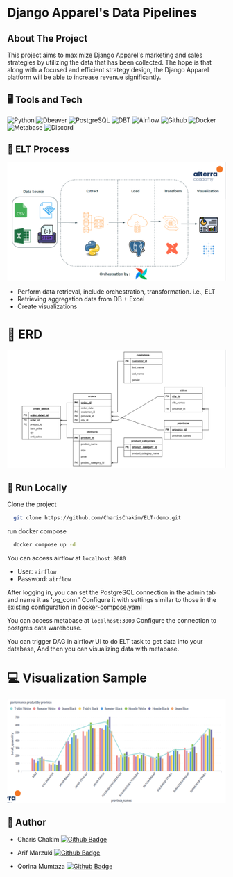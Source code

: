 
# Django Apparel's Data Pipelines


## About The Project
This project aims to maximize Django Apparel's marketing and sales strategies by utilizing the data that has been collected. The hope is that along with a focused and efficient strategy design, the Django Apparel platform will be able to increase revenue significantly.


## 🖥️ Tools and Tech

<img alt="Python" src="https://img.shields.io/badge/Python-14354C.svg?logo=python&logoColor=white"></a>
<img alt="Dbeaver" src="https://custom-icon-badges.demolab.com/badge/-Dbeaver-372923?logo=dbeaver-mono&logoColor=white"></a>
<img alt="PostgreSQL" src ="https://img.shields.io/badge/PostgreSQL-316192.svg?logo=postgresql&logoColor=white"></a>
<img alt="DBT" src ="https://img.shields.io/badge/dbt-FF694B.svg?logo=dbt&logoColor=white"></a>
<img alt="Airflow" src ="https://img.shields.io/badge/Airflow-017CEE.svg?logo=Apache-Airflow&logoColor=white">
<img alt="Github" src ="https://img.shields.io/badge/GitHub-181717.svg?logo=GitHub&logoColor=white">
<img alt="Docker" src ="https://img.shields.io/badge/Docker-2496ED.svg?logo=Docker&logoColor=white">
<img alt="Metabase" src ="https://img.shields.io/badge/Metabase-509EE3.svg?logo=Metabase&logoColor=white">
<img alt ="Discord" src ="https://img.shields.io/badge/Discord-5865F2.svg?logo=Discord&logoColor=white">

## 🚀 ELT Process

![App Screenshot](/images/outline.png)
- Perform data retrieval, include orchestration, transformation. i.e., ELT
- Retrieving aggregation data from DB + Excel
- Create visualizations

# 📍 ERD

![App Screenshot](/images/erd.png)

## 🏃 Run Locally

Clone the project

```bash
  git clone https://github.com/CharisChakim/ELT-demo.git
```

run docker compose

```bash
  docker compose up -d
```
You can access airflow at `localhost:8080`

- User: `airflow`
- Password: `airflow`

After logging in, you can set the PostgreSQL connection in the admin tab and name it as 'pg_conn.' Configure it with settings similar to those in the existing configuration in [docker-compose.yaml](https://github.com/CharisChakim/ELT-demo/blob/main/docker-compose.yaml)

You can access metabase at `localhost:3000`
Configure the connection to postgres data warehouse. 

You can trigger DAG in airflow UI to do ELT task to get data into your database, And then you can visualizing data with metabase.

# 💻 Visualization Sample

![App Screenshot](/images/visual.png)


## 🧔 Author
- Charis Chakim [![Github Badge](https://img.shields.io/badge/Github-black?logo=github)](https://github.com/CharisChakim)

- Arif Marzuki  [![Github Badge](https://img.shields.io/badge/Github-black?logo=github)](https://github.com/arifmarzuki)

- Qorina Mumtaza  [![Github Badge](https://img.shields.io/badge/Github-black?logo=github)](https://github.com/qorinamumtaza)







